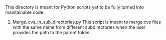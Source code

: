 This directory is meant for Python scripts yet to be fully turned into maintainable code.

1. Merge_cvs_in_sub_directories.py
This script is meant to merge cvs files with the same name from different subdirectories when the user provides the path to the parent folder.